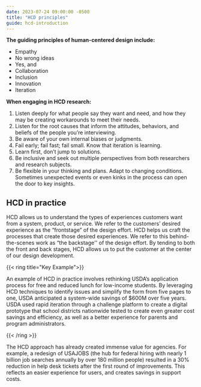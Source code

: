 ```yaml
---
date: 2023-07-24 09:00:00 -0500
title: "HCD principles"
guide: hcd-introduction
---
```


**The guiding principles of human-centered design include:**

- Empathy
- No wrong ideas
- Yes, and
- Collaboration
- Inclusion
- Innovation
- Iteration

**When engaging in HCD research:**

1. Listen deeply for what people say they want and need, and how they may be creating workarounds to meet their needs.
2. Listen for the root causes that inform the attitudes, behaviors, and beliefs of the people you’re interviewing.
3. Be aware of your own internal biases or judgments.
4. Fail early; fail fast; fail small. Know that iteration is learning.
5. Learn first, don’t jump to solutions.
6. Be inclusive and seek out multiple perspectives from both researchers and research subjects.
7. Be flexible in your thinking and plans. Adapt to changing conditions. Sometimes unexpected events or even kinks in the process can open the door to key insights.

## HCD in practice

HCD allows us to understand the types of experiences customers want from a system, product, or service. We refer to the customers’ desired experience as the “frontstage” of the design effort. HCD helps us craft the processes that create those desired experiences. We refer to this behind-the-scenes work as “the backstage'' of the design effort. By tending to both the front and back stages, HCD allows us to put the customer at the center of our design development.

{{< ring title="Key Example">}}

An example of HCD in practice involves rethinking USDA’s application process for free and reduced lunch for low-income students. By leveraging HCD techniques to identify issues and simplify the form from five pages to one, USDA anticipated a system-wide savings of $600M over five years. USDA used rapid iteration through a challenge platform to create a digital prototype that school districts nationwide tested to create even greater cost savings and efficiency, as well as a better experience for parents and program administrators.

{{< /ring >}}

The HCD approach has already created immense value for agencies. For example, a redesign of USAJOBS (the hub for federal hiring with nearly 1 billion job searches annually by over 180 million people) resulted in a 30% reduction in help desk tickets after the first round of improvements. This reflects an easier experience for users, and creates savings in support costs.